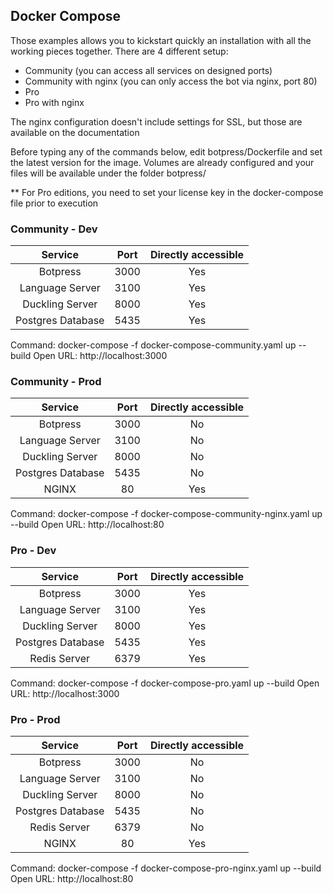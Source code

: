 ## Docker Compose

Those examples allows you to kickstart quickly an installation with all the working pieces together.
There are 4 different setup:

- Community (you can access all services on designed ports)
- Community with nginx (you can only access the bot via nginx, port 80)
- Pro
- Pro with nginx

The nginx configuration doesn't include settings for SSL, but those are available on the documentation

Before typing any of the commands below, edit botpress/Dockerfile and set the latest version for the image. Volumes are already configured and your files will be available under the folder botpress/

\*\* For Pro editions, you need to set your license key in the docker-compose file prior to execution

### Community - Dev

|      Service      | Port | Directly accessible |
| :---------------: | :--: | :-----------------: |
|     Botpress      | 3000 |         Yes         |
|  Language Server  | 3100 |         Yes         |
|  Duckling Server  | 8000 |         Yes         |
| Postgres Database | 5435 |         Yes         |

Command: docker-compose -f docker-compose-community.yaml up --build
Open URL: http://localhost:3000

### Community - Prod

|      Service      | Port | Directly accessible |
| :---------------: | :--: | :-----------------: |
|     Botpress      | 3000 |         No          |
|  Language Server  | 3100 |         No          |
|  Duckling Server  | 8000 |         No          |
| Postgres Database | 5435 |         No          |
|       NGINX       |  80  |         Yes         |

Command: docker-compose -f docker-compose-community-nginx.yaml up --build
Open URL: http://localhost:80

### Pro - Dev

|      Service      | Port | Directly accessible |
| :---------------: | :--: | :-----------------: |
|     Botpress      | 3000 |         Yes         |
|  Language Server  | 3100 |         Yes         |
|  Duckling Server  | 8000 |         Yes         |
| Postgres Database | 5435 |         Yes         |
|   Redis Server    | 6379 |         Yes         |

Command: docker-compose -f docker-compose-pro.yaml up --build
Open URL: http://localhost:3000

### Pro - Prod

|      Service      | Port | Directly accessible |
| :---------------: | :--: | :-----------------: |
|     Botpress      | 3000 |         No          |
|  Language Server  | 3100 |         No          |
|  Duckling Server  | 8000 |         No          |
| Postgres Database | 5435 |         No          |
|   Redis Server    | 6379 |         No          |
|       NGINX       |  80  |         Yes         |

Command: docker-compose -f docker-compose-pro-nginx.yaml up --build
Open URL: http://localhost:80
